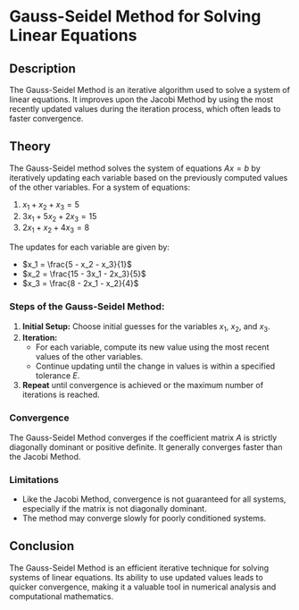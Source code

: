 # Gauss-Seidel Method for Solving Linear Equations

## Description
The Gauss-Seidel Method is an iterative algorithm used to solve a system of linear equations. It improves upon the Jacobi Method by using the most recently updated values during the iteration process, which often leads to faster convergence.

## Theory
The Gauss-Seidel method solves the system of equations $Ax = b$ by iteratively updating each variable based on the previously computed values of the other variables. For a system of equations:

1. $x_1 + x_2 + x_3 = 5$
2. $3x_1 + 5x_2 + 2x_3 = 15$
3. $2x_1 + x_2 + 4x_3 = 8$

The updates for each variable are given by:
- $x_1 = \frac{5 - x_2 - x_3}{1}$
- $x_2 = \frac{15 - 3x_1 - 2x_3}{5}$
- $x_3 = \frac{8 - 2x_1 - x_2}{4}$

### Steps of the Gauss-Seidel Method:
1. **Initial Setup:** Choose initial guesses for the variables $x_1$, $x_2$, and $x_3$.
2. **Iteration:**
   - For each variable, compute its new value using the most recent values of the other variables.
   - Continue updating until the change in values is within a specified tolerance $E$.
3. **Repeat** until convergence is achieved or the maximum number of iterations is reached.

### Convergence
The Gauss-Seidel Method converges if the coefficient matrix $A$ is strictly diagonally dominant or positive definite. It generally converges faster than the Jacobi Method.

### Limitations
- Like the Jacobi Method, convergence is not guaranteed for all systems, especially if the matrix is not diagonally dominant.
- The method may converge slowly for poorly conditioned systems.

## Conclusion
The Gauss-Seidel Method is an efficient iterative technique for solving systems of linear equations. Its ability to use updated values leads to quicker convergence, making it a valuable tool in numerical analysis and computational mathematics.
